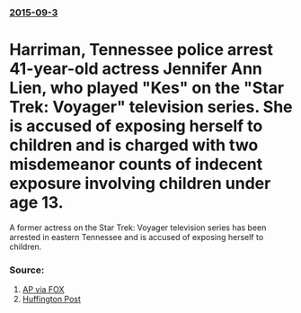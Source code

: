 ### [2015-09-3](/news/2015/09/3/index.md)

# Harriman, Tennessee police arrest 41-year-old actress Jennifer Ann Lien, who played "Kes" on the "Star Trek: Voyager" television series. She is accused of exposing herself to children and is charged with two misdemeanor counts of indecent exposure involving children under age 13. 

A former actress on the Star Trek: Voyager television series has been arrested in eastern Tennessee and is accused of exposing herself to children.


### Source:

1. [AP via FOX](http://www.foxnews.com/entertainment/2015/09/16/former-star-trek-voyager-actress-charged-with-indecent-exposure-in-tennessee)
2. [Huffington Post](http://www.huffingtonpost.com/entry/jennifer-lien-indecent-exposure_55f95acbe4b0e333e54be09d)

